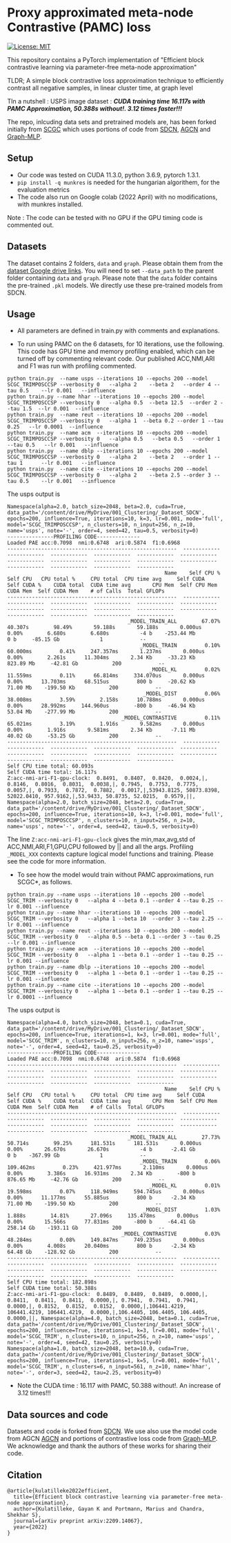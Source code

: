 # Proxy approximated meta-node Contrastive (PAMC) loss
[![License: MIT](https://img.shields.io/badge/License-MIT-yellow.svg)](https://opensource.org/licenses/MIT)

This repository contains a PyTorch implementation of "Efficient block contrastive learning via parameter-free meta-node approximation"

TLDR; A simple block contrastive loss approximation technique to efficiently contrast all negative samples, in linear cluster time, at graph level

TIn a nutshell : USPS image dataset : ***CUDA training time 16.117s with PAMC Approximation, 50.388s without!. 3.12 times faster!!!*** 

The repo, inlcuding data sets and pretrained models are, has been forked initially from [SCGC](https://github.com/gayanku/SCGC) which uses portions of code from [SDCN](https://github.com/bdy9527/SDCN), [AGCN](https://github.com/ZhihaoPENG-CityU/MM21---AGCN) and [Graph-MLP](https://github.com/yanghu819/Graph-MLP). 

## Setup
- Our code was tested on CUDA 11.3.0, python 3.6.9, pytorch 1.3.1.
- `pip install -q munkres` is needed for the hungarian algorithem, for the evaluation metrics
- The code also run on Google colab (2022 April) with no modifications, with munkres installed.

Note : The code can be tested with no GPU if the GPU timing code is commented out. 

## Datasets

The dataset contains 2 folders, `data` and `graph`. Please obtain them from the [dataset Google drive links](https://github.com/bdy9527/SDCN/blob/master/README.md). You will need to set `--data_path` to the parent folder containing `data` and `graph`. Please note that the `data` folder contains the pre-trained `.pkl` models. We directly use these pre-trained models from SDCN.


## Usage
- All parameters are defined in train.py with comments and explanations. 

- To run using PAMC on the 6 datasets, for 10 iterations, use the following. This code has GPU time and memory profiling enabled, which can be turned off by commenting relevant code. Our published ACC,NMI,ARI and F1 was run with profiling commented. 
```
python train.py  --name usps --iterations 10 --epochs 200 --model SCGC_TRIMPOSCCSP --verbosity 0   --alpha 2    --beta 2   --order 4 --tau 0.5    --lr 0.001   --influence 
python train.py --name hhar --iterations 10 --epochs 200 --model SCGC_TRIMPOSCCSP --verbosity 0   --alpha 0.5  --beta 12.5  --order 2 --tau 1.5  --lr 0.001  --influence    
python train.py  --name reut --iterations 10 --epochs 200 --model SCGC_TRIMPOSCCSP --verbosity 0   --alpha 1  --beta 0.2 --order 1 --tau 0.25   --lr 0.0001  --influence 
python train.py  --name acm  --iterations 10 --epochs 200 --model SCGC_TRIMPOSCCSP --verbosity 0   --alpha 0.5   --beta 0.5   --order 1 --tau 0.5   --lr 0.001   --influence 
python train.py  --name dblp --iterations 10 --epochs 200 --model SCGC_TRIMPOSCCSP --verbosity 0   --alpha 2    --beta 2   --order 1 --tau 1      --lr 0.001   --influence  
python train.py  --name cite --iterations 10 --epochs 200 --model SCGC_TRIMPOSCCSP --verbosity 0   --alpha 2    --beta 2.5 --order 3 --tau 0.5    --lr 0.001   --influence  
```
The usps output is
```
Namespace(alpha=2.0, batch_size=2048, beta=2.0, cuda=True, data_path='/content/drive/MyDrive/001_Clustering/_Dataset_SDCN', epochs=200, influence=True, iterations=10, k=3, lr=0.001, mode='full', model='SCGC_TRIMPOSCCSP', n_clusters=10, n_input=256, n_z=10, name='usps', note='-', order=4, seed=42, tau=0.5, verbosity=0)
---------------PROFILING CODE--------------
Loaded PAE acc:0.7098  nmi:0.6748  ari:0.5874  f1:0.6968
-------------------------------------------------------  ------------  ------------  ------------  ------------  ------------  ------------  ------------  ------------  ------------  ------------  ------------  ------------  ------------  ------------  ------------  
                                                   Name    Self CPU %      Self CPU   CPU total %     CPU total  CPU time avg     Self CUDA   Self CUDA %    CUDA total  CUDA time avg       CPU Mem  Self CPU Mem      CUDA Mem  Self CUDA Mem    # of Calls  Total GFLOPs  
-------------------------------------------------------  ------------  ------------  ------------  ------------  ------------  ------------  ------------  ------------  ------------  ------------  ------------  ------------  ------------  ------------  ------------  
                                       _MODEL_TRAIN_ALL        67.07%       40.307s        98.49%       59.188s       59.188s       0.000us         0.00%        6.680s        6.680s          -4 b    -253.44 Mb           0 b     -85.15 Gb             1            --  
                                           _MODEL_TRAIN         0.10%      60.000ms         0.41%     247.357ms       1.237ms       0.000us         0.00%        2.261s      11.304ms       2.34 Kb     -33.23 Kb     823.89 Mb     -42.81 Gb           200            --  
                                              _MODEL_KL         0.02%      11.559ms         0.11%      66.814ms     334.070us       0.000us         0.00%      13.703ms      68.515us         800 b     -20.62 Kb      71.00 Mb    -199.50 Kb           200            --  
                                            _MODEL_DIST         0.06%      38.008ms         3.59%        2.158s      10.788ms       0.000us         0.00%      28.992ms     144.960us        -800 b     -46.94 Kb      53.04 Mb    -277.99 Mb           200            --  
                                     _MODEL_CONTRASTIVE         0.11%      65.021ms         3.19%        1.916s       9.582ms       0.000us         0.00%        1.916s       9.581ms       2.34 Kb      -7.11 Mb      40.02 Gb     -53.25 Gb           200            --  
-------------------------------------------------------  ------------  ------------  ------------  ------------  ------------  ------------  ------------  ------------  ------------  ------------  ------------  ------------  ------------  ------------  ------------  
Self CPU time total: 60.093s
Self CUDA time total: 16.117s
Z:acc-nmi-ari-F1-gpu-clock:  0.8491,  0.8407,  0.8420,  0.0024,|, 0.8146,  0.8016,  0.8031,  0.0038,|, 0.7945,  0.7753,  0.7775,  0.0057,|, 0.7933,  0.7872,  0.7882,  0.0017,|,53943.8125, 50873.8398, 52022.0410, 957.9162,|,53.9433, 50.8735, 52.0215,  0.9579,||, Namespace(alpha=2.0, batch_size=2048, beta=2.0, cuda=True, data_path='/content/drive/MyDrive/001_Clustering/_Dataset_SDCN', epochs=200, influence=True, iterations=10, k=3, lr=0.001, mode='full', model='SCGC_TRIMPOSCCSP', n_clusters=10, n_input=256, n_z=10, name='usps', note='-', order=4, seed=42, tau=0.5, verbosity=0)
```
The line `Z:acc-nmi-ari-F1-gpu-clock` gives the min,max,avg,std of ACC,NMI,ARI,F1,GPU,CPU followed by || and all the args.
Profiling `_MODEL_XXX` contexts capture logical model functions and training. Please see the code for more information.


- To see how the model would train without PAMC approximations, run SCGC*, as follows. 
```
python train.py --name usps --iterations 10 --epochs 200 --model SCGC_TRIM --verbosity 0   --alpha 4 --beta 0.1 --order 4 --tau 0.25 --lr 0.001 --influence
python train.py --name hhar --iterations 10 --epochs 200 --model SCGC_TRIM --verbosity 0   --alpha 1 --beta 10  --order 3 --tau 2.25 --lr 0.001 --influence
python train.py --name reut --iterations 10 --epochs 200 --model SCGC_TRIM --verbosity 0   --alpha 0.5 --beta 0.1 --order 3 --tau 0.25 --lr 0.001 --influence
python train.py --name acm  --iterations 10 --epochs 200 --model SCGC_TRIM --verbosity 0   --alpha 1 --beta 0.1 --order 1 --tau 0.25 --lr 0.001 --influence
python train.py --name dblp --iterations 10 --epochs 200 --model SCGC_TRIM --verbosity 0   --alpha 1 --beta 0.1 --order 1 --tau 0.25 --lr 0.001 --influence
python train.py --name cite --iterations 10 --epochs 200 --model SCGC_TRIM --verbosity 0   --alpha 1 --beta 0.1 --order 1 --tau 0.25 --lr 0.0001 --influence
```
The usps output is
```
Namespace(alpha=4.0, batch_size=2048, beta=0.1, cuda=True, data_path='/content/drive/MyDrive/001_Clustering/_Dataset_SDCN', epochs=200, influence=True, iterations=1, k=3, lr=0.001, mode='full', model='SCGC_TRIM', n_clusters=10, n_input=256, n_z=10, name='usps', note='-', order=4, seed=42, tau=0.25, verbosity=0)
---------------PROFILING CODE--------------
Loaded PAE acc:0.7098  nmi:0.6748  ari:0.5874  f1:0.6968
-------------------------------------------------------  ------------  ------------  ------------  ------------  ------------  ------------  ------------  ------------  ------------  ------------  ------------  ------------  ------------  ------------  ------------  
                                                   Name    Self CPU %      Self CPU   CPU total %     CPU total  CPU time avg     Self CUDA   Self CUDA %    CUDA total  CUDA time avg       CPU Mem  Self CPU Mem      CUDA Mem  Self CUDA Mem    # of Calls  Total GFLOPs  
-------------------------------------------------------  ------------  ------------  ------------  ------------  ------------  ------------  ------------  ------------  ------------  ------------  ------------  ------------  ------------  ------------  ------------  
                                       _MODEL_TRAIN_ALL        27.73%       50.714s        99.25%      181.531s      181.531s       0.000us         0.00%       26.670s       26.670s          -4 b      -2.41 Gb           0 b    -367.99 Gb             1            --  
                                           _MODEL_TRAIN         0.06%     109.462ms         0.23%     421.977ms       2.110ms       0.000us         0.00%        3.386s      16.931ms       2.34 Kb        -800 b     876.65 Mb     -42.76 Gb           200            --  
                                              _MODEL_KL         0.01%      19.598ms         0.07%     118.949ms     594.745us       0.000us         0.00%      11.177ms      55.885us         800 b      -2.34 Kb      71.00 Mb    -199.50 Kb           200            --  
                                            _MODEL_DIST         1.03%        1.888s        14.81%       27.096s     135.478ms       0.000us         0.00%       15.566s      77.831ms        -800 b     -64.41 Gb     258.14 Gb    -193.11 Gb           200            --  
                                     _MODEL_CONTRASTIVE         0.03%      48.284ms         0.08%     149.847ms     749.235us       0.000us         0.00%        4.008s      20.040ms         800 b      -2.34 Kb      64.48 Gb    -128.92 Gb           200            --  
-------------------------------------------------------  ------------  ------------  ------------  ------------  ------------  ------------  ------------  ------------  ------------  ------------  ------------  ------------  ------------  ------------  ------------  
Self CPU time total: 182.898s
Self CUDA time total: 50.388s
Z:acc-nmi-ari-F1-gpu-clock:  0.8489,  0.8489,  0.8489,  0.0000,|, 0.8411,  0.8411,  0.8411,  0.0000,|, 0.7941,  0.7941,  0.7941,  0.0000,|, 0.8152,  0.8152,  0.8152,  0.0000,|,106441.4219, 106441.4219, 106441.4219,  0.0000,|,106.4405, 106.4405, 106.4405,  0.0000,||, Namespace(alpha=4.0, batch_size=2048, beta=0.1, cuda=True, data_path='/content/drive/MyDrive/001_Clustering/_Dataset_SDCN', epochs=200, influence=True, iterations=1, k=3, lr=0.001, mode='full', model='SCGC_TRIM', n_clusters=10, n_input=256, n_z=10, name='usps', note='-', order=4, seed=42, tau=0.25, verbosity=0)
Namespace(alpha=1.0, batch_size=2048, beta=10.0, cuda=True, data_path='/content/drive/MyDrive/001_Clustering/_Dataset_SDCN', epochs=200, influence=True, iterations=1, k=5, lr=0.001, mode='full', model='SCGC_TRIM', n_clusters=6, n_input=561, n_z=10, name='hhar', note='-', order=3, seed=42, tau=2.25, verbosity=0)
```

- Note the CUDA time : 16.117 with PAMC, 50.388 without!. An increase of 3.12 times!!!


## Data sources and code
Datasets and code is forked from [SDCN](https://github.com/bdy9527/SDCN). We use also use the model code from AGCN [AGCN](https://github.com/ZhihaoPENG-CityU/MM21---AGCN) and portions of contrastive loss code from [Graph-MLP](https://github.com/yanghu819/Graph-MLP). We acknowledge and thank the authors of these works for sharing their code.

## Citation
```
@article{kulatilleke2022efficient,
  title={Efficient block contrastive learning via parameter-free meta-node approximation}, 
  author={Kulatilleke, Gayan K and Portmann, Marius and Chandra, Shekhar S},
  journal={arXiv preprint arXiv:2209.14067},
  year={2022}
}
```
